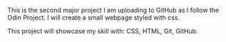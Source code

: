 This is the second major project I am uploading to GitHub as I follow the Odin Project. I will create a small webpage styled with css.

This project will showcase my skill with:
CSS, HTML, Git, GitHub.